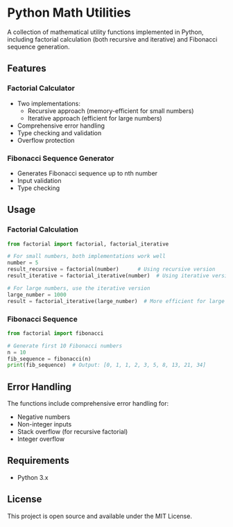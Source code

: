 # Python Math Utilities

A collection of mathematical utility functions implemented in Python, including factorial calculation (both recursive and iterative) and Fibonacci sequence generation.

## Features

### Factorial Calculator
- Two implementations:
  - Recursive approach (memory-efficient for small numbers)
  - Iterative approach (efficient for large numbers)
- Comprehensive error handling
- Type checking and validation
- Overflow protection

### Fibonacci Sequence Generator
- Generates Fibonacci sequence up to nth number
- Input validation
- Type checking

## Usage

### Factorial Calculation
```python
from factorial import factorial, factorial_iterative

# For small numbers, both implementations work well
number = 5
result_recursive = factorial(number)      # Using recursive version
result_iterative = factorial_iterative(number)  # Using iterative version

# For large numbers, use the iterative version
large_number = 1000
result = factorial_iterative(large_number)  # More efficient for large numbers
```

### Fibonacci Sequence
```python
from factorial import fibonacci

# Generate first 10 Fibonacci numbers
n = 10
fib_sequence = fibonacci(n)
print(fib_sequence)  # Output: [0, 1, 1, 2, 3, 5, 8, 13, 21, 34]
```

## Error Handling

The functions include comprehensive error handling for:
- Negative numbers
- Non-integer inputs
- Stack overflow (for recursive factorial)
- Integer overflow

## Requirements

- Python 3.x

## License

This project is open source and available under the MIT License.